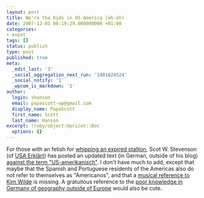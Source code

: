 ```yaml
---
layout: post
title: We're the Kids in US-America (oh-oh)
date: 2007-12-01 06:19:29.000000000 +01:00
categories:
- expat
tags: []
status: publish
type: post
published: true
meta:
  _edit_last: '3'
  _social_aggregation_next_run: '1401624524'
  _social_notify: '1'
  _wpcom_is_markdown: '1'
author:
  login: shanson
  email: papascott-wp@gmail.com
  display_name: PapaScott
  first_name: Scott
  last_name: Hanson
excerpt: !ruby/object:Hpricot::Doc
  options: {}
---
```

<p>For those with an fetish for <a href="https://www.papascott.de/archives/2007/11/16/is-ami-an-insult/">whipping an expired stallion</a>, Scot W. Stevenson (of <a href="http://usaerklaert.wordpress.com/">USA Erkl&auml;rt</a>)  has posted an updated text (in German, outside of his blog) <a href="http://www.possum.in-berlin.de/texts/us-amerikanisch.html">against the term "US-amerikanisch"</a>. I don't have much to add, except that maybe that the Spanish and Portuguese residents of the Americas also do not refer to themselves as "Americanos", and that a <a href="http://www.youtube.com/watch?v=-hWZqllm3mQ">musical reference to Kim Wilde</a> is missing. A gratuitous reference to the <a href="http://www.msnbc.msn.com/id/16389973/">poor knowledge in Germany of geography outside of Europe</a> would also be cute.</p>
